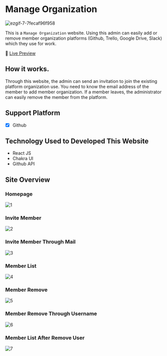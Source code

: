 

# Manage Organization

![ezgif-7-7fecaf96f958](https://user-images.githubusercontent.com/60034035/111368066-9a44ae80-86bf-11eb-91d0-b15673c9dc46.gif)


This is a `Manage Organization` website. Using this admin can easily add or remove member organization platforms (Github, Trello, Google Drive, Slack) which they use for work.

:link: [Live Preview](https://on-boarding-off-boarding.vercel.app/)

## How it works.

Through this website, the admin can send an invitation to join the existing platform organization use. You need to know the email address of the member to add member organization. If a member leaves, the administrator can easily remove the member from the platform.

## Support Platform
- [x] Github

## Technology Used to Developed This Website
- React JS
- Chakra UI
- Github API

## Site Overview

### Homepage
![1](https://user-images.githubusercontent.com/60034035/111368778-7c2b7e00-86c0-11eb-883f-2579b18ad835.png)

### Invite Member
![2](https://user-images.githubusercontent.com/60034035/111368785-7df54180-86c0-11eb-8812-39b5888f994b.png)

### Invite Member Through Mail
![3](https://user-images.githubusercontent.com/60034035/111368795-7fbf0500-86c0-11eb-946c-dab927b47940.png)

### Member List
![4](https://user-images.githubusercontent.com/60034035/111368799-80f03200-86c0-11eb-92bf-3e3eac86e3e0.png)

### Member Remove
![5](https://user-images.githubusercontent.com/60034035/111368808-82b9f580-86c0-11eb-8b50-cf81b34d3d5d.png)

### Member Remove Through Username
![6](https://user-images.githubusercontent.com/60034035/111368812-83528c00-86c0-11eb-8053-370425946836.png)

### Member List After Remove User
![7](https://user-images.githubusercontent.com/60034035/111368815-8483b900-86c0-11eb-9f4d-a001ad9f6c04.png)



